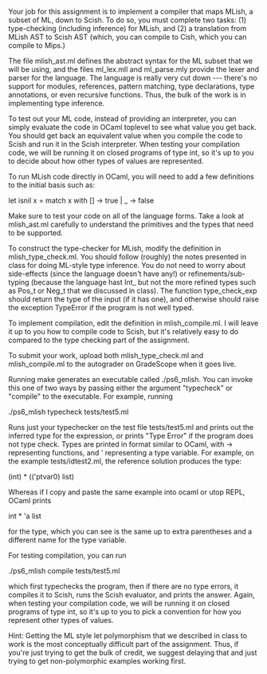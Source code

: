Your job for this assignment is to implement a compiler that maps
MLish, a subset of ML, down to Scish.  To do so, you must complete two
tasks: (1) type-checking (including inference) for MLish, and (2) a
translation from MLish AST to Scish AST (which, you can compile to
Cish, which you can compile to Mips.)

The file mlish_ast.ml defines the abstract syntax for the ML subset
that we will be using, and the files ml_lex.mll and ml_parse.mly
provide the lexer and parser for the language.  The language is really
very cut down --- there's no support for modules, references, pattern
matching, type declarations, type annotations, or even recursive
functions. Thus, the bulk of the work is in implementing type
inference.

To test out your ML code, instead of providing an interpreter, you can
simply evaluate the code in OCaml toplevel to see what value you get
back.  You should get back an equivalent value when you compile the
code to Scish and run it in the Scish interpreter. When testing your
compilation code, we will be running it on closed programs of type
int, so it's up to you to decide about how other types of values are
represented.

To run MLish code directly in OCaml, you will need to add a few
definitions to the initial basis such as:

   let isnil x = match x with [] -> true | _ -> false

Make sure to test your code on all of the language forms.  Take a look
at mlish_ast.ml carefully to understand the primitives and the types
that need to be supported.

To construct the type-checker for MLish, modify the definition in
mlish_type_check.ml. You should follow (roughly) the notes presented
in class for doing ML-style type inference.  You do not need to worry
about side-effects (since the language doesn't have any!) or
refinements/sub-typing (because the language hast Int_ but not the
more refined types such as Pos_t or Neg_t that we discussed in class).
The function type_check_exp should return the type of the input (if it
has one), and otherwise should raise the exception TypeError if the
program is not well typed.

To implement compilation, edit the definition in mlish_compile.ml.  I
will leave it up to you how to compile code to Scish, but it's
relatively easy to do compared to the type checking part of the assignment.

To submit your work, upload both mlish_type_check.ml and
mlish_compile.ml to the autograder on GradeScope when it goes live.

Running make generates an executable called ./ps6_mlish. You can
invoke this one of two ways by passing either the argument "typecheck"
or "compile" to the executable.  For example, running

./ps6_mlish typecheck tests/test5.ml

Runs just your typechecker on the test file tests/test5.ml and prints
out the inferred type for the expression, or prints "Type Error" if
the program does not type check. Types are printed in format similar to OCaml,
with -> representing functions, and ' representing a type variable. For example,
on the example tests/idtest2.ml, the reference solution produces the type:

(int) * (('ptvar0) list)

Whereas if I copy and paste the same example into ocaml or utop REPL, OCaml prints

int * 'a list 

for the type, which you can see is the same up to extra parentheses and a different
name for the type variable.

For testing compilation, you can run

./ps6_mlish compile tests/test5.ml

which first typechecks the program, then if there are no type errors,
it compiles it to Scish, runs the Scish evaluator, and prints the
answer. Again, when testing your compilation code, we will be running
it on closed programs of type int, so it's up to you to pick a
convention for how you represent other types of values.

Hint: Getting the ML style let polymorphism that we described in class
to work is the most conceptually difficult part of the
assignment. Thus, if you're just trying to get the bulk of credit, we
suggest delaying that and just trying to get non-polymorphic examples
working first.
